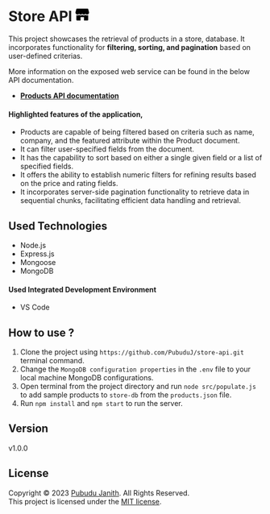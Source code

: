 # Store API <img src="assets/logo.png" alt="drawing" width="27px"/>

This project showcases the retrieval of products in a store, database. 
It incorporates functionality for **filtering, sorting, and pagination** based on user-defined criterias.

More information on the exposed web service can be found in the below API documentation.

- [**Products API documentation**](https://documenter.getpostman.com/view/25306703/2s9YkjBija)

#### Highlighted features of the application,
- Products are capable of being filtered based on criteria such as name, company, and the featured attribute within the Product document.
- It can filter user-specified fields from the document.
- It has the capability to sort based on either a single given field or a list of specified fields.
- It offers the ability to establish numeric filters for refining results based on the price and rating fields.
- It incorporates server-side pagination functionality to retrieve data in sequential chunks, facilitating efficient data handling and retrieval.

## Used Technologies
- Node.js
- Express.js
- Mongoose
- MongoDB

#### Used Integrated Development Environment
- VS Code

## How to use ?

1. Clone the project using `https://github.com/PubuduJ/store-api.git` terminal command.
2. Change the `MongoDB configuration properties` in the `.env` file to your local machine MongoDB configurations.
3. Open terminal from the project directory and run `node src/populate.js` to add sample products to `store-db` from the `products.json` file.
4. Run `npm install` and `npm start` to run the server.

## Version
v1.0.0

## License
Copyright &copy; 2023 [Pubudu Janith](https://www.linkedin.com/in/pubudujanith/). All Rights Reserved.<br>
This project is licensed under the [MIT license](LICENSE.txt).